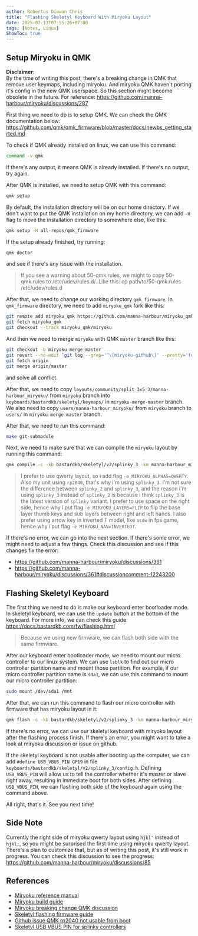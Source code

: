 ```yaml
---
author: Robertus Diawan Chris
title: "Flashing Skeletyl Keyboard With Miryoku Layout"
date: 2025-07-13T07:55:26+07:00
tags: [Notes, Linux]
ShowToc: true
---
```


## Setup Miryoku in QMK

**Disclaimer**:<br>
By the time of writing this post, there's a breaking change in QMK that remove
user keymaps, including miryoku. And miryoku QMK haven't porting it's config
in the new QMK userspace. So this section might become obsolete in the future.
For reference: https://github.com/manna-harbour/miryoku/discussions/287

First thing we need to do is to setup QMK. We can check the QMK documentation
below:<br>
https://github.com/qmk/qmk_firmware/blob/master/docs/newbs_getting_started.md

To check if QMK already installed on linux, we can use this command:
```sh
command -v qmk
```
if there's any output, it means QMK is already installed. If there's no
output, try again.

After QMK is installed, we need to setup QMK with this command:
```sh
qmk setup
```

By default, the installation directory will be on our home directory.
If we don't want to put the QMK installation on my home directory, we can add
`-H` flag to move the installation directory to somewhere else, like this:
```sh
qmk setup -H all-repos/qmk_firmware
```

If the setup already finished, try running:
```sh
qmk doctor
```
and see if there's any issue with the installation.

> If you see a warning about 50-qmk.rules, we might to copy 50-qmk.rules to
> /etc/udev/rules.d/. Like this: cp path/to/50-qmk.rules /etc/udev/rules.d

After that, we need to change our working directory `qmk_firmware`. In
`qmk_firmware` directory, we need to add `miryoku_qmk` fork like this:
```sh
git remote add miryoku_qmk https://github.com/manna-harbour/miryoku_qmk.git
git fetch miryoku_qmk
git checkout --track miryoku_qmk/miryoku
```

And then we need to merge `miryoku` with QMK `master` branch like this:
```sh
git checkout -b miryoku-merge-master
git revert --no-edit `git log --grep='^\[miryoku-github\]' --pretty='format:%H' | tr '\n' ' '`
git fetch origin
git merge origin/master
```
and solve all conflict.

After that, we need to copy
`layouts/community/split_3x5_3/manna-harbour_miryoku/` from `miryoku` branch
into `keyboards/bastardkb/skeletyl/keymaps/` in `miryoku-merge-master` branch.
We also need to copy `users/manna-harbour_miryoku/` from `miryoku` branch to
`users/` in `miryoku-merge-master` branch.

After that, we need to run this command:
```sh
make git-submodule
```

Next, we need to make sure that we can compile the `miryoku` layout by running
this command:
```sh
qmk compile -c -kb bastardkb/skeletyl/v2/splinky_3 -km manna-harbour_miryoku -e MIRYOKU_ALPHAS=QWERTY -e MIRYOKU_LAYERS=FLIP -e MIRYOKU_NAV=INVERTEDT
```

> I prefer to use qwerty layout, so i add flag `-e MIRYOKU_ALPHAS=QWERTY`. Also
> my unit using `rp2040`, that's why i'm using `splinky_3`. I'm not sure the
> difference between `splinky_2` and `splinky_3`, and the reason i'm using
> `splinky_3` instead of `splinky_2` is because i think `splinky_3` is the
> latest version of `splinky` variant. I prefer to use space on the right
> side, hence why i put flag `-e MIRYOKU_LAYERS=FLIP` to flip the base layer
> thumb keys and sub layers between right and left hands. I also prefer using
> arrow key in inverted T model, like `asdw` in fps game, hence why i put flag
> `-e MIRYOKU_NAV=INVERTEDT`.

If there's no error, we can go into the next section. If there's some error,
we might need to adjust a few things. Check this discussion and see if this
changes fix the error:
- https://github.com/manna-harbour/miryoku/discussions/361
- https://github.com/manna-harbour/miryoku/discussions/361#discussioncomment-12243200

## Flashing Skeletyl Keyboard

The first thing we need to do is make our keyboard enter bootloader mode. In
skeletyl keyboard, we can use the `update` button at the bottom of the
keyboard. For more info, we can check this guide:<br>
https://docs.bastardkb.com/fw/flashing.html

> Because we using new firmware, we can flash both side with the same
> firmware.

After our keyboard enter bootloader mode, we need to mount our micro
controller to our linux system. We can use `lsblk` to find out our micro
controller partition name and mount those partition. For example, if our micro
controller partition name is `sda1`, we can use this command to mount our
micro controller partition:
```sh
sudo mount /dev/sda1 /mnt
```

After that, we can run this command to flash our micro controller with
firmware that has miryoku layout in it:
```sh
qmk flash -c -kb bastardkb/skeletyl/v2/splinky_3 -km manna-harbour_miryoku -e MIRYOKU_ALPHAS=QWERTY -e MIRYOKU_LAYERS=FLIP -e MIRYOKU_NAV=INVERTEDT
```

If there's no error, we can use our skeletyl keyboard with miryoku layout
after the flashing process finish. If there's an error, you might want to take
a look at miryoku discussion or issue on github.

If the skeletyl keyboard is not usable after booting up the computer, we can
add `#define USB_VBUS_PIN GP19` in file
`keyboards/bastardkb/skeletyl/v2/splinky_3/config.h`. Defining `USB_VBUS_PIN`
will allow us to tell the controller whether it's master or slave right away,
resulting in immediate boot for both sides. After defining `USB_VBUS_PIN`, we
can flashing both side of the keyboard again using the command above.

All right, that's it. See you next time!

## Side Note

Currently the right side of miryoku qwerty layout using `hjkl'` instead of
`hjkl;`, so you might be surprised the first time using miryoku qwerty layout.
There's a plan to customize that, but as of writing this post, it's still work
in progress. You can check this discussion to see the progress:<br>
https://github.com/manna-harbour/miryoku/discussions/85

## References

- [Miryoku reference
manual](https://github.com/manna-harbour/miryoku/tree/master/docs/reference)
- [Miryoku build
guide](https://github.com/manna-harbour/miryoku_qmk/tree/miryoku/users/manna-harbour_miryoku)
- [Miryoku breaking change QMK
discussion](https://github.com/manna-harbour/miryoku/discussions/287)
- [Skeletyl flashing firmware
guide](https://docs.bastardkb.com/fw/flashing.html)
- [Github issue QMK rp2040 not usable from
boot](https://github.com/qmk/qmk_firmware/issues/18511)
- [Skeletyl USB VBUS PIN for splinky
controllers](https://github.com/Bastardkb/bastardkb-qmk/issues/33)
